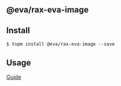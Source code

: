 ## @eva/rax-eva-image

## Install

```
$ tnpm install @eva/rax-eva-image --save
```

## Usage

[Guide](https://yuque.com/eva/rax-eva/image)
